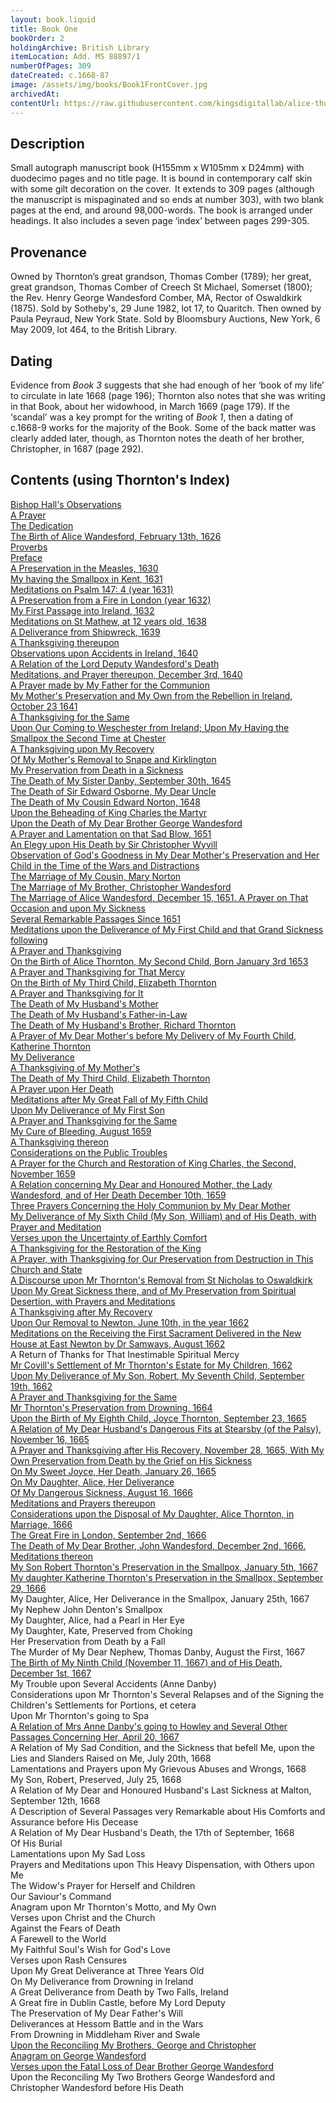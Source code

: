 ```yaml
---
layout: book.liquid
title: Book One
bookOrder: 2
holdingArchive: British Library
itemLocation: Add. MS 88897/1
numberOfPages: 309
dateCreated: c.1668-87
image: /assets/img/books/Book1FrontCover.jpg
archivedAt: 
contentUrl: https://raw.githubusercontent.com/kingsdigitallab/alice-thornton/refs/heads/edition/texts/01_book_one/book_one.xml
---
```


## Description 

Small autograph manuscript book (H155mm x W105mm x D24mm) with duodecimo pages and no title page. It is bound in contemporary calf skin with some gilt decoration on the cover.  It extends to 309 pages (although the manuscript is mispaginated and so ends at number 303), with two blank pages at the end, and around 98,000-words. The book is arranged under headings. It also includes a seven page ‘index’ between pages 299-305. 

## Provenance 

Owned by Thornton’s great grandson, Thomas Comber (1789); her great, great grandson, Thomas Comber of Creech St Michael, Somerset (1800); the Rev. Henry George Wandesford Comber, MA, Rector of Oswaldkirk (1875). Sold by Sotheby's, 29 June 1982, lot 17, to Quaritch. Then owned by Paula Peyraud, New York State. Sold by Bloomsbury Auctions, New York, 6 May 2009, lot 464, to the British Library.  

## Dating

Evidence from _Book 3_ suggests that she had enough of her ‘book of my life’ to circulate in late 1668 (page 196); Thornton also notes that she was writing in that Book, about her widowhood, in March 1669 (page 179). If the ‘scandal’ was a key prompt for the writing of _Book 1_, then a dating of c.1668-9 works for the majority of the Book. Some of the back matter was clearly added later, though, as Thornton notes the death of her brother, Christopher, in 1687 (page 292).

## Contents (using Thornton's Index)

[Bishop Hall's Observations](https://thornton.kdl.kcl.ac.uk/edition/?p0.do=book_one&p0.lo=p.1&p0.vi=modern) <br/>
[A Prayer](https://thornton.kdl.kcl.ac.uk/edition/?p0.do=book_one&p0.lo=p.2&p0.vi=modern) <br/>
[The Dedication](https://thornton.kdl.kcl.ac.uk/edition/?p0.do=book_one&p0.lo=p.3&p0.vi=modern) <br/>
[The Birth of Alice Wandesford, February 13th, 1626](https://thornton.kdl.kcl.ac.uk/edition/?p0.do=book_one&p0.lo=p.5&p0.vi=modern) <br/>
[Proverbs](https://thornton.kdl.kcl.ac.uk/edition/?p0.do=book_one&p0.lo=p.6&p0.vi=modern) <br/>
[Preface](https://thornton.kdl.kcl.ac.uk/edition/?p0.do=book_one&p0.lo=p.7&p0.vi=modern) <br/>
[A Preservation in the Measles, 1630](https://thornton.kdl.kcl.ac.uk/edition/?p0.do=book_one&p0.lo=p.8&p0.vi=modern) <br/>
[My having the Smallpox in Kent, 1631](https://thornton.kdl.kcl.ac.uk/edition/?p0.do=book_one&p0.lo=p.9&p0.vi=modern) <br/>
[Meditations on Psalm 147: 4 (year 1631)](https://thornton.kdl.kcl.ac.uk/edition/?p0.do=book_one&p0.lo=p.10&p0.vi=modern) <br/>
[A Preservation from a Fire in London (year 1632)](https://thornton.kdl.kcl.ac.uk/edition/?p0.do=book_one&p0.lo=p.11&p0.vi=modern) <br/>
[My First Passage into Ireland, 1632](https://thornton.kdl.kcl.ac.uk/edition/?p0.do=book_one&p0.lo=p.12&p0.vi=modern) <br/>
[Meditations on St Mathew, at 12 years old, 1638](https://thornton.kdl.kcl.ac.uk/edition/?p0.do=book_one&p0.lo=p.14&p0.vi=modern) <br/>
[A Deliverance from Shipwreck, 1639](https://thornton.kdl.kcl.ac.uk/edition/?p0.do=book_one&p0.lo=p.15&p0.vi=modern) <br/>
[A Thanksgiving thereupon](https://thornton.kdl.kcl.ac.uk/edition/?p0.do=book_one&p0.lo=p.17&p0.vi=modern) <br/>
[Observations upon Accidents in Ireland, 1640](https://thornton.kdl.kcl.ac.uk/edition/?p0.do=book_one&p0.lo=p.20&p0.vi=modern) <br/>
[A Relation of the Lord Deputy Wandesford's Death](https://thornton.kdl.kcl.ac.uk/edition/?p0.do=book_one&p0.lo=p.27&p0.vi=modern) <br/>
[Meditations, and Prayer thereupon, December 3rd, 1640](https://thornton.kdl.kcl.ac.uk/edition/?p0.do=book_one&p0.lo=p.38&p0.vi=modern) <br/>
[A Prayer made by My Father for the Communion](https://thornton.kdl.kcl.ac.uk/edition/?p0.do=book_one&p0.lo=p.54&p0.vi=modern) <br/>
[My Mother's Preservation and My Own from the Rebellion in Ireland, October 23 1641](https://thornton.kdl.kcl.ac.uk/edition/?p0.do=book_one&p0.lo=p.62&p0.vi=modern) <br/>
[A Thanksgiving for the Same](https://thornton.kdl.kcl.ac.uk/edition/?p0.do=book_one&p0.lo=p.67&p0.vi=modern) <br/>
[Upon Our Coming to Weschester from Ireland; Upon My Having the Smallpox the Second Time at Chester](https://thornton.kdl.kcl.ac.uk/edition/?p0.do=book_one&p0.lo=p.69&p0.vi=modern) <br/>
[A Thanksgiving upon My Recovery](https://thornton.kdl.kcl.ac.uk/edition/?p0.do=book_one&p0.lo=p.75&p0.vi=modern) <br/>
[Of My Mother's Removal to Snape and Kirklington](https://thornton.kdl.kcl.ac.uk/edition/?p0.do=book_one&p0.lo=p.77&p0.vi=modern) <br/>
[My Preservation from Death in a Sickness](https://thornton.kdl.kcl.ac.uk/edition/?p0.do=book_one&p0.lo=p.83&p0.vi=modern) <br/>
[The Death of My Sister Danby, September 30th, 1645](https://thornton.kdl.kcl.ac.uk/edition/?p0.do=book_one&p0.lo=p.85&p0.vi=modern) <br/>
[The Death of Sir Edward Osborne, My Dear Uncle](https://thornton.kdl.kcl.ac.uk/edition/?p0.do=book_one&p0.lo=p.91&p0.vi=modern) <br/>
[The Death of My Cousin Edward Norton, 1648](https://thornton.kdl.kcl.ac.uk/edition/?p0.do=book_one&p0.lo=p.92&p0.vi=modern) <br/>
[Upon the Beheading of King Charles the Martyr](https://thornton.kdl.kcl.ac.uk/edition/?p0.do=book_one&p0.lo=p.93&p0.vi=modern) <br/>
[Upon the Death of My Dear Brother George Wandesford](https://thornton.kdl.kcl.ac.uk/edition/?p0.do=book_one&p0.lo=p.96&p0.vi=modern) <br/>
[A Prayer and Lamentation on that Sad Blow, 1651](https://thornton.kdl.kcl.ac.uk/edition/?p0.do=book_one&p0.lo=p.108&p0.vi=modern) <br/>
[An Elegy upon His Death by Sir Christopher Wyvill](https://thornton.kdl.kcl.ac.uk/edition/?p0.do=book_one&p0.lo=p.114&p0.vi=modern) <br/>
[Observation of God's Goodness in My Dear Mother's Preservation and Her Child in the Time of the Wars and Distractions](https://thornton.kdl.kcl.ac.uk/edition/?p0.do=book_one&p0.lo=p.115&p0.vi=modern) <br/>
[The Marriage of My Cousin, Mary Norton](https://thornton.kdl.kcl.ac.uk/edition/?p0.do=book_one&p0.lo=p.116&p0.vi=modern) <br/>
[The Marriage of My Brother, Christopher Wandesford](https://thornton.kdl.kcl.ac.uk/edition/?p0.do=book_one&p0.lo=p.116&p0.vi=modern) <br/>
[The Marriage of Alice Wandesford, December 15, 1651. A Prayer on That Occasion and upon My Sickness](https://thornton.kdl.kcl.ac.uk/edition/?p0.do=book_one&p0.lo=p.117&p0.vi=modern) <br/>
[Several Remarkable Passages Since 1651](https://thornton.kdl.kcl.ac.uk/edition/?p0.do=book_one&p0.lo=p.124&p0.vi=modern) <br/>
[Meditations upon the Deliverance of My First Child and that Grand Sickness following](https://thornton.kdl.kcl.ac.uk/edition/?p0.do=book_one&p0.lo=p.126&p0.vi=modern) <br/>
[A Prayer and Thanksgiving](https://thornton.kdl.kcl.ac.uk/edition/?p0.do=book_one&p0.lo=p.129&p0.vi=modern) <br/>
[On the Birth of Alice Thornton, My Second Child, Born January 3rd 1653](https://thornton.kdl.kcl.ac.uk/edition/?p0.do=book_one&p0.lo=p.132&p0.vi=modern) <br/>
[A Prayer and Thanksgiving for That Mercy](https://thornton.kdl.kcl.ac.uk/edition/?p0.do=book_one&p0.lo=p.134&p0.vi=modern) <br/>
[On the Birth of My Third Child, Elizabeth Thornton](https://thornton.kdl.kcl.ac.uk/edition/?p0.do=book_one&p0.lo=p.136&p0.vi=modern) <br/>
[A Prayer and Thanksgiving for It](https://thornton.kdl.kcl.ac.uk/edition/?p0.do=book_one&p0.lo=p.139&p0.vi=modern) <br/>
[The Death of My Husband's Mother](https://thornton.kdl.kcl.ac.uk/edition/?p0.do=book_one&p0.lo=p.141&p0.vi=modern) <br/>
[The Death of My Husband's Father-in-Law](https://thornton.kdl.kcl.ac.uk/edition/?p0.do=book_one&p0.lo=p.141&p0.vi=modern) <br/>
[The Death of My Husband's Brother, Richard Thornton](https://thornton.kdl.kcl.ac.uk/edition/?p0.do=book_one&p0.lo=p.141&p0.vi=modern) <br/>
[A Prayer of My Dear Mother's before My Delivery of My Fourth Child, Katherine Thornton](https://thornton.kdl.kcl.ac.uk/edition/?p0.do=book_one&p0.lo=p.142&p0.vi=modern) <br/>
[My Deliverance](https://thornton.kdl.kcl.ac.uk/edition/?p0.do=book_one&p0.lo=p.145&p0.vi=modern) <br/>
[A Thanksgiving of My Mother's](https://thornton.kdl.kcl.ac.uk/edition/?p0.do=book_one&p0.lo=p.145&p0.vi=modern) <br/>
[The Death of My Third Child, Elizabeth Thornton](https://thornton.kdl.kcl.ac.uk/edition/?p0.do=book_one&p0.lo=p.147&p0.vi=modern) <br/>
[A Prayer upon Her Death](https://thornton.kdl.kcl.ac.uk/edition/?p0.do=book_one&p0.lo=p.148&p0.vi=modern) <br/>
[Meditations after My Great Fall of My Fifth Child](https://thornton.kdl.kcl.ac.uk/edition/?p0.do=book_one&p0.lo=p.149&p0.vi=modern) <br/>
[Upon My Deliverance of My First Son](https://thornton.kdl.kcl.ac.uk/edition/?p0.do=book_one&p0.lo=p.150&p0.vi=modern) <br/>
[A Prayer and Thanksgiving for the Same](https://thornton.kdl.kcl.ac.uk/edition/?p0.do=book_one&p0.lo=p.151&p0.vi=modern) <br/>
[My Cure of Bleeding, August 1659](https://thornton.kdl.kcl.ac.uk/edition/?p0.do=book_one&p0.lo=p.153&p0.vi=modern) <br/>
[A Thanksgiving thereon](https://thornton.kdl.kcl.ac.uk/edition/?p0.do=book_one&p0.lo=p.154&p0.vi=modern) <br/>
[Considerations on the Public Troubles](https://thornton.kdl.kcl.ac.uk/edition/?p0.do=book_one&p0.lo=p.155&p0.vi=modern) <br/>
[A Prayer for the Church and Restoration of King Charles, the Second, November 1659](https://thornton.kdl.kcl.ac.uk/edition/?p0.do=book_one&p0.lo=p.157&p0.vi=modern) <br/>
[A Relation concerning My Dear and Honoured Mother, the Lady Wandesford, and of Her Death December 10th, 1659](https://thornton.kdl.kcl.ac.uk/edition/?p0.do=book_one&p0.lo=p.158&p0.vi=modern) <br/>
[Three Prayers Concerning the Holy Communion by My Dear Mother](https://thornton.kdl.kcl.ac.uk/edition/?p0.do=book_one&p0.lo=p.176&p0.vi=modern) <br/>
[My Deliverance of My Sixth Child (My Son, William) and of His Death, with Prayer and Meditation](https://thornton.kdl.kcl.ac.uk/edition/?p0.do=book_one&p0.lo=p.177&p0.vi=modern) <br/>
[Verses upon the Uncertainty of Earthly Comfort](https://thornton.kdl.kcl.ac.uk/edition/?p0.do=book_one&p0.lo=p.180&p0.vi=modern) <br/>
[A Thanksgiving for the Restoration of the King](https://thornton.kdl.kcl.ac.uk/edition/?p0.do=book_one&p0.lo=p.180&p0.vi=modern) <br/>
[A Prayer, with Thanksgiving for Our Preservation from Destruction in This Church and State](https://thornton.kdl.kcl.ac.uk/edition/?p0.do=book_one&p0.lo=p.181&p0.vi=modern) <br/>
[A Discourse upon Mr Thornton's Removal from St Nicholas to Oswaldkirk](https://thornton.kdl.kcl.ac.uk/edition/?p0.do=book_one&p0.lo=p.184&p0.vi=modern) <br/>
[Upon My Great Sickness there, and of My Preservation from Spiritual Desertion, with Prayers and Meditations](https://thornton.kdl.kcl.ac.uk/edition/?p0.do=book_one&p0.lo=p.186&p0.vi=modern) <br/>
[A Thanksgiving after My Recovery](https://thornton.kdl.kcl.ac.uk/edition/?p0.do=book_one&p0.lo=p.190&p0.vi=modern) <br/>
[Upon Our Removal to Newton, June 10th, in the year 1662](https://thornton.kdl.kcl.ac.uk/edition/?p0.do=book_one&p0.lo=p.191&p0.vi=modern) <br/>
[Meditations on the Receiving the First Sacrament Delivered in the New House at East Newton by Dr Samways, August 1662](https://thornton.kdl.kcl.ac.uk/edition/?p0.do=book_one&p0.lo=p.194&p0.vi=modern) <br/>
A Return of Thanks for That Inestimable Spiritual Mercy <br/>
[Mr Covill's Settlement of Mr Thornton's Estate for My Children, 1662](https://thornton.kdl.kcl.ac.uk/edition/?p0.do=book_one&p0.lo=p.198&p0.vi=modern) <br/>
[Upon My Deliverance of My Son, Robert, My Seventh Child, September 19th, 1662](https://thornton.kdl.kcl.ac.uk/edition/?p0.do=book_one&p0.lo=p.201&p0.vi=modern) <br/>
[A Prayer and Thanksgiving for the Same](https://thornton.kdl.kcl.ac.uk/edition/?p0.do=book_one&p0.lo=p.203&p0.vi=modern) <br/>
[Mr Thornton's Preservation from Drowning, 1664](https://thornton.kdl.kcl.ac.uk/edition/?p0.do=book_one&p0.lo=p.206&p0.vi=modern) <br/>
[Upon the Birth of My Eighth Child, Joyce Thornton, September 23, 1665](https://thornton.kdl.kcl.ac.uk/edition/?p0.do=book_one&p0.lo=p.206&p0.vi=modern) <br/>
[A Relation of My Dear Husband's Dangerous Fits at Stearsby (of the Palsy), November 16, 1665](https://thornton.kdl.kcl.ac.uk/edition/?p0.do=book_one&p0.lo=p.209&p0.vi=modern) <br/>
[A Prayer and Thanksgiving after His Recovery, November 28, 1665, With My Own Preservation from Death by the Grief on His Sickness](https://thornton.kdl.kcl.ac.uk/edition/?p0.do=book_one&p0.lo=p.211&p0.vi=modern) <br/>
[On My Sweet Joyce, Her Death, January 26, 1665](https://thornton.kdl.kcl.ac.uk/edition/?p0.do=book_one&p0.lo=p.212&p0.vi=modern) <br/>
[On My Daughter, Alice, Her Deliverance](https://thornton.kdl.kcl.ac.uk/edition/?p0.do=book_one&p0.lo=p.213&p0.vi=modern) <br/>
[Of My Dangerous Sickness, August 16, 1666](https://thornton.kdl.kcl.ac.uk/edition/?p0.do=book_one&p0.lo=p.214&p0.vi=modern) <br/>
[Meditations and Prayers thereupon](https://thornton.kdl.kcl.ac.uk/edition/?p0.do=book_one&p0.lo=p.215&p0.vi=modern) <br/>
[Considerations upon the Disposal of My Daughter, Alice Thornton, in Marriage, 1666](https://thornton.kdl.kcl.ac.uk/edition/?p0.do=book_one&p0.lo=p.216&p0.vi=modern) <br/>
[The Great Fire in London, September 2nd, 1666](https://thornton.kdl.kcl.ac.uk/edition/?p0.do=book_one&p0.lo=p.218&p0.vi=modern) <br/>
[The Death of My Dear Brother, John Wandesford, December 2nd, 1666. Meditations thereon](https://thornton.kdl.kcl.ac.uk/edition/?p0.do=book_one&p0.lo=p.219&p0.vi=modern) <br/>
[My Son Robert Thornton's Preservation in the Smallpox, January 5th, 1667](https://thornton.kdl.kcl.ac.uk/edition/?p0.do=book_one&p0.lo=p.224&p0.vi=modern) <br/>
[My daughter Katherine Thornton's Preservation in the Smallpox, September 29, 1666](https://thornton.kdl.kcl.ac.uk/edition/?p0.do=book_one&p0.lo=p.218&p0.vi=modern) <br/>
My Daughter, Alice, Her Deliverance in the Smallpox, January 25th, 1667 <br/>
My Nephew John Denton's Smallpox <br/>
My Daughter, Alice, had a Pearl in Her Eye <br/>
My Daughter, Kate, Preserved from Choking <br/>
Her Preservation from Death by a Fall <br/>
The Murder of My Dear Nephew, Thomas Danby, August the First, 1667 <br/>
[The Birth of My Ninth Child (November 11, 1667) and of His Death, December 1st, 1667](https://thornton.kdl.kcl.ac.uk/edition/?p0.do=book_one&p0.lo=p.228&p0.vi=modern) <br/>
My Trouble upon Several Accidents (Anne Danby) <br/>
Considerations upon Mr Thornton's Several Relapses and of the Signing the Children's Settlements for Portions, et cetera <br/>
Upon Mr Thornton's going to Spa <br/>
[A Relation of Mrs Anne Danby's going to Howley and Several Other Passages Concerning Her, April 20, 1667](https://thornton.kdl.kcl.ac.uk/edition/?p0.do=book_one&p0.lo=p.235&p0.vi=modern) <br/>
A Relation of My Sad Condition, and the Sickness that befell Me, upon the Lies and Slanders Raised on Me, July 20th, 1668 <br/>
Lamentations and Prayers upon My Grievous Abuses and Wrongs, 1668 <br/>
My Son, Robert, Preserved, July 25, 1668 <br/>
A Relation of My Dear and Honoured Husband's Last Sickness at Malton, September 12th, 1668 <br/>
A Description of Several Passages very Remarkable about His Comforts and Assurance before His Decease <br/>
A Relation of My Dear Husband's Death, the 17th of September, 1668 <br/>
Of His Burial <br/>
Lamentations upon My Sad Loss <br/>
Prayers and Meditations upon This Heavy Dispensation, with Others upon Me <br/>
The Widow's Prayer for Herself and Children <br/>
Our Saviour's Command <br/>
Anagram upon Mr Thornton's Motto, and My Own <br/>
Verses upon Christ and the Church <br/>
Against the Fears of Death <br/>
A Farewell to the World <br/>
My Faithful Soul's Wish for God's Love <br/>
Verses upon Rash Censures <br/>
Upon My Great Deliverance at Three Years Old <br/>
On My Deliverance from Drowning in Ireland <br/>
A Great Deliverance from Death by Two Falls, Ireland <br/>
A Great fire in Dublin Castle, before My Lord Deputy <br/>
The Preservation of My Dear Father's Will <br/>
Deliverances at Hessom Battle and in the Wars <br/>
From Drowning in Middleham River and Swale <br/>
[Upon the Reconciling My Brothers, George and Christopher](https://thornton.kdl.kcl.ac.uk/edition/?p0.do=book_one&p0.lo=p.306&p0.vi=modern) <br/>
[Anagram on George Wandesford](https://thornton.kdl.kcl.ac.uk/edition/?p0.do=book_one&p0.lo=p.307&p0.vi=modern) <br/>
[Verses upon the Fatal Loss of Dear Brother George Wandesford](https://thornton.kdl.kcl.ac.uk/edition/?p0.do=book_one&p0.lo=p.307&p0.vi=modern) <br/>
Upon the Reconciling My Two Brothers George Wandesford and Christopher Wandesford before His Death <br/>
